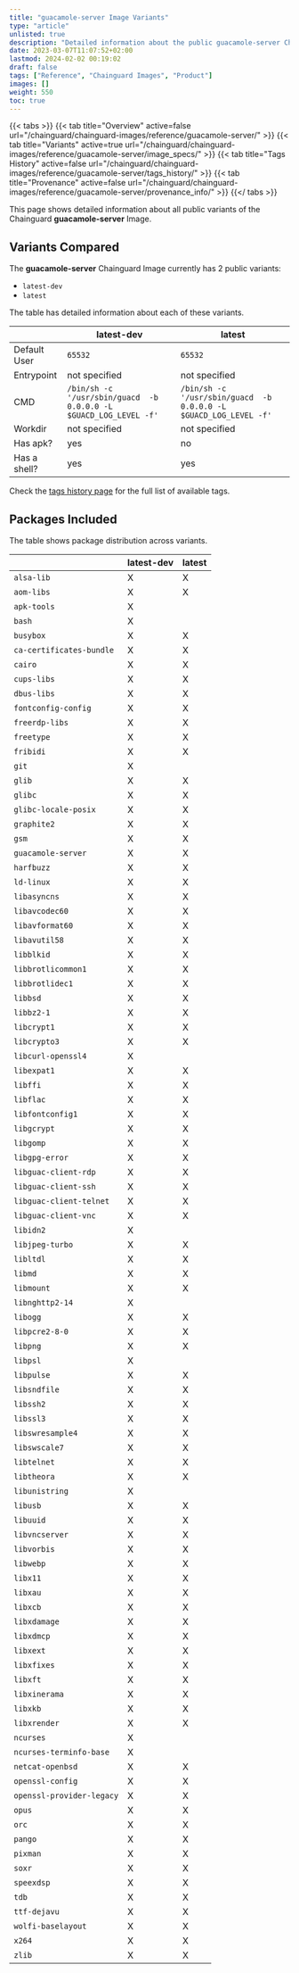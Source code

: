 ```yaml
---
title: "guacamole-server Image Variants"
type: "article"
unlisted: true
description: "Detailed information about the public guacamole-server Chainguard Image variants"
date: 2023-03-07T11:07:52+02:00
lastmod: 2024-02-02 00:19:02
draft: false
tags: ["Reference", "Chainguard Images", "Product"]
images: []
weight: 550
toc: true
---
```


{{< tabs >}}
{{< tab title="Overview" active=false url="/chainguard/chainguard-images/reference/guacamole-server/" >}}
{{< tab title="Variants" active=true url="/chainguard/chainguard-images/reference/guacamole-server/image_specs/" >}}
{{< tab title="Tags History" active=false url="/chainguard/chainguard-images/reference/guacamole-server/tags_history/" >}}
{{< tab title="Provenance" active=false url="/chainguard/chainguard-images/reference/guacamole-server/provenance_info/" >}}
{{</ tabs >}}

This page shows detailed information about all public variants of the Chainguard **guacamole-server** Image.

## Variants Compared
The **guacamole-server** Chainguard Image currently has 2 public variants: 

- `latest-dev`
- `latest`

The table has detailed information about each of these variants.

|              | latest-dev                                                        | latest                                                            |
|--------------|-------------------------------------------------------------------|-------------------------------------------------------------------|
| Default User | `65532`                                                           | `65532`                                                           |
| Entrypoint   | not specified                                                     | not specified                                                     |
| CMD          | `/bin/sh -c '/usr/sbin/guacd  -b 0.0.0.0 -L $GUACD_LOG_LEVEL -f'` | `/bin/sh -c '/usr/sbin/guacd  -b 0.0.0.0 -L $GUACD_LOG_LEVEL -f'` |
| Workdir      | not specified                                                     | not specified                                                     |
| Has apk?     | yes                                                               | no                                                                |
| Has a shell? | yes                                                               | yes                                                               |

Check the [tags history page](/chainguard/chainguard-images/reference/guacamole-server/tags_history/) for the full list of available tags.

## Packages Included
The table shows package distribution across variants.

|                           | latest-dev | latest |
|---------------------------|------------|--------|
| `alsa-lib`                | X          | X      |
| `aom-libs`                | X          | X      |
| `apk-tools`               | X          |        |
| `bash`                    | X          |        |
| `busybox`                 | X          | X      |
| `ca-certificates-bundle`  | X          | X      |
| `cairo`                   | X          | X      |
| `cups-libs`               | X          | X      |
| `dbus-libs`               | X          | X      |
| `fontconfig-config`       | X          | X      |
| `freerdp-libs`            | X          | X      |
| `freetype`                | X          | X      |
| `fribidi`                 | X          | X      |
| `git`                     | X          |        |
| `glib`                    | X          | X      |
| `glibc`                   | X          | X      |
| `glibc-locale-posix`      | X          | X      |
| `graphite2`               | X          | X      |
| `gsm`                     | X          | X      |
| `guacamole-server`        | X          | X      |
| `harfbuzz`                | X          | X      |
| `ld-linux`                | X          | X      |
| `libasyncns`              | X          | X      |
| `libavcodec60`            | X          | X      |
| `libavformat60`           | X          | X      |
| `libavutil58`             | X          | X      |
| `libblkid`                | X          | X      |
| `libbrotlicommon1`        | X          | X      |
| `libbrotlidec1`           | X          | X      |
| `libbsd`                  | X          | X      |
| `libbz2-1`                | X          | X      |
| `libcrypt1`               | X          | X      |
| `libcrypto3`              | X          | X      |
| `libcurl-openssl4`        | X          |        |
| `libexpat1`               | X          | X      |
| `libffi`                  | X          | X      |
| `libflac`                 | X          | X      |
| `libfontconfig1`          | X          | X      |
| `libgcrypt`               | X          | X      |
| `libgomp`                 | X          | X      |
| `libgpg-error`            | X          | X      |
| `libguac-client-rdp`      | X          | X      |
| `libguac-client-ssh`      | X          | X      |
| `libguac-client-telnet`   | X          | X      |
| `libguac-client-vnc`      | X          | X      |
| `libidn2`                 | X          |        |
| `libjpeg-turbo`           | X          | X      |
| `libltdl`                 | X          | X      |
| `libmd`                   | X          | X      |
| `libmount`                | X          | X      |
| `libnghttp2-14`           | X          |        |
| `libogg`                  | X          | X      |
| `libpcre2-8-0`            | X          | X      |
| `libpng`                  | X          | X      |
| `libpsl`                  | X          |        |
| `libpulse`                | X          | X      |
| `libsndfile`              | X          | X      |
| `libssh2`                 | X          | X      |
| `libssl3`                 | X          | X      |
| `libswresample4`          | X          | X      |
| `libswscale7`             | X          | X      |
| `libtelnet`               | X          | X      |
| `libtheora`               | X          | X      |
| `libunistring`            | X          |        |
| `libusb`                  | X          | X      |
| `libuuid`                 | X          | X      |
| `libvncserver`            | X          | X      |
| `libvorbis`               | X          | X      |
| `libwebp`                 | X          | X      |
| `libx11`                  | X          | X      |
| `libxau`                  | X          | X      |
| `libxcb`                  | X          | X      |
| `libxdamage`              | X          | X      |
| `libxdmcp`                | X          | X      |
| `libxext`                 | X          | X      |
| `libxfixes`               | X          | X      |
| `libxft`                  | X          | X      |
| `libxinerama`             | X          | X      |
| `libxkb`                  | X          | X      |
| `libxrender`              | X          | X      |
| `ncurses`                 | X          |        |
| `ncurses-terminfo-base`   | X          |        |
| `netcat-openbsd`          | X          | X      |
| `openssl-config`          | X          | X      |
| `openssl-provider-legacy` | X          | X      |
| `opus`                    | X          | X      |
| `orc`                     | X          | X      |
| `pango`                   | X          | X      |
| `pixman`                  | X          | X      |
| `soxr`                    | X          | X      |
| `speexdsp`                | X          | X      |
| `tdb`                     | X          | X      |
| `ttf-dejavu`              | X          | X      |
| `wolfi-baselayout`        | X          | X      |
| `x264`                    | X          | X      |
| `zlib`                    | X          | X      |


